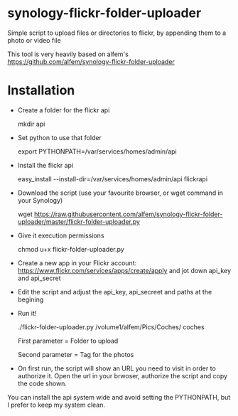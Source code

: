 # synology-flickr-folder-uploader
Simple script to upload files or directories to flickr, by appending them to a
photo or video file

This tool is very heavily based on alfem's https://github.com/alfem/synology-flickr-folder-uploader

# Installation 

* Create a folder for the flickr api

  mkdir api

* Set python to use that folder

  export PYTHONPATH=/var/services/homes/admin/api

* Install the flickr api

  easy_install  --install-dir=/var/services/homes/admin/api flickrapi

* Download the script (use your favourite browser, or wget command in your Synology)

  wget https://raw.githubusercontent.com/alfem/synology-flickr-folder-uploader/master/flickr-folder-uploader.py
 
* Give it execution permissions

  chmod u+x flickr-folder-uploader.py

* Create a new app in your Flickr account: https://www.flickr.com/services/apps/create/apply and jot down api_key and api_secret
* Edit the script and adjust the api_key, api_secreet and paths at the begining
* Run it!

  ./flickr-folder-uploader.py /volume1/alfem/Pics/Coches/ coches

  First parameter = Folder to upload
  
  Second parameter = Tag for the photos 

* On first run, the script will show an URL you need to visit in order to authorize it. Open the url in your brwoser, authorize the script and copy the code shown.   

You can install the api system wide and avoid setting the PYTHONPATH, but I prefer to keep my system clean.

